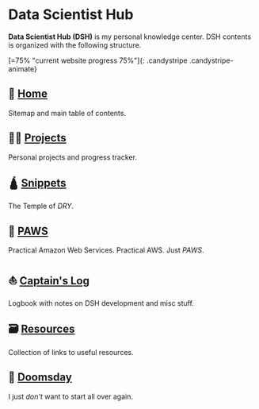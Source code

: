 # Data Scientist Hub

**Data Scientist Hub (DSH)** is my personal knowledge center. DSH contents is organized with the following structure.

[=75% "current website progress 75%"]{: .candystripe .candystripe-animate}

## 🔰 [Home](index.md)

Sitemap and main table of contents.

## 👨‍💻 [Projects](projects/products/)

Personal projects and progress tracker.

## 🛕 [Snippets](snippets/)

The Temple of _DRY_.

## 🐾 [PAWS](paws/)

Practical Amazon Web Services. Practical AWS. Just _PAWS_.

## ⛵ [Captain's Log](blog/2020/12/28/blog_release/)

Logbook with notes on DSH development and misc stuff.

## 🗃️ [Resources](resources/)

Collection of links to useful resources.

## 🌌 [Doomsday](doomsday/)

I just _don't_ want to start all over again.